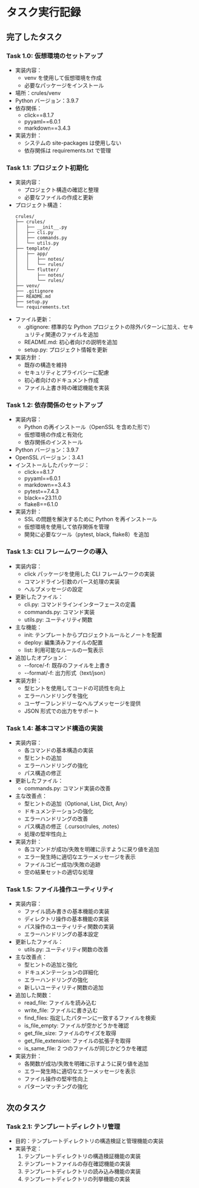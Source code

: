 # タスク実行記録

## 完了したタスク

### Task 1.0: 仮想環境のセットアップ

- 実装内容：
  - venv を使用して仮想環境を作成
  - 必要なパッケージをインストール
- 場所：crules/venv
- Python バージョン：3.9.7
- 依存関係：
  - click==8.1.7
  - pyyaml==6.0.1
  - markdown==3.4.3
- 実装方針：
  - システムの site-packages は使用しない
  - 依存関係は requirements.txt で管理

### Task 1.1: プロジェクト初期化

- 実装内容：
  - プロジェクト構造の確認と整理
  - 必要なファイルの作成と更新
- プロジェクト構造：
  ```
  crules/
  ├── crules/
  │   ├── __init__.py
  │   ├── cli.py
  │   ├── commands.py
  │   └── utils.py
  ├── template/
  │   ├── app/
  │   │   ├── notes/
  │   │   └── rules/
  │   └── flutter/
  │       ├── notes/
  │       └── rules/
  ├── venv/
  ├── .gitignore
  ├── README.md
  ├── setup.py
  └── requirements.txt
  ```
- ファイル更新：
  - .gitignore: 標準的な Python プロジェクトの除外パターンに加え、セキュリティ関連のファイルを追加
  - README.md: 初心者向けの説明を追加
  - setup.py: プロジェクト情報を更新
- 実装方針：
  - 既存の構造を維持
  - セキュリティとプライバシーに配慮
  - 初心者向けのドキュメント作成
  - ファイル上書き時の確認機能を実装

### Task 1.2: 依存関係のセットアップ

- 実装内容：
  - Python の再インストール（OpenSSL を含めた形で）
  - 仮想環境の作成と有効化
  - 依存関係のインストール
- Python バージョン：3.9.7
- OpenSSL バージョン：3.4.1
- インストールしたパッケージ：
  - click==8.1.7
  - pyyaml==6.0.1
  - markdown==3.4.3
  - pytest==7.4.3
  - black==23.11.0
  - flake8==6.1.0
- 実装方針：
  - SSL の問題を解決するために Python を再インストール
  - 仮想環境を使用して依存関係を管理
  - 開発に必要なツール（pytest, black, flake8）を追加

### Task 1.3: CLI フレームワークの導入

- 実装内容：
  - click パッケージを使用した CLI フレームワークの実装
  - コマンドライン引数のパース処理の実装
  - ヘルプメッセージの設定
- 更新したファイル：
  - cli.py: コマンドラインインターフェースの定義
  - commands.py: コマンド実装
  - utils.py: ユーティリティ関数
- 主な機能：
  - init: テンプレートからプロジェクトルールとノートを配置
  - deploy: 編集済みファイルの配置
  - list: 利用可能なルールの一覧表示
- 追加したオプション：
  - --force/-f: 既存のファイルを上書き
  - --format/-f: 出力形式（text/json）
- 実装方針：
  - 型ヒントを使用してコードの可読性を向上
  - エラーハンドリングを強化
  - ユーザーフレンドリーなヘルプメッセージを提供
  - JSON 形式での出力をサポート

### Task 1.4: 基本コマンド構造の実装

- 実装内容：
  - 各コマンドの基本構造の実装
  - 型ヒントの追加
  - エラーハンドリングの強化
  - パス構造の修正
- 更新したファイル：
  - commands.py: コマンド実装の改善
- 主な改善点：
  - 型ヒントの追加（Optional, List, Dict, Any）
  - ドキュメンテーションの強化
  - エラーハンドリングの改善
  - パス構造の修正（.cursor/rules, .notes）
  - 処理の堅牢性向上
- 実装方針：
  - 各コマンドが成功/失敗を明確に示すように戻り値を追加
  - エラー発生時に適切なエラーメッセージを表示
  - ファイルコピー成功/失敗の追跡
  - 空の結果セットの適切な処理

### Task 1.5: ファイル操作ユーティリティ

- 実装内容：
  - ファイル読み書きの基本機能の実装
  - ディレクトリ操作の基本機能の実装
  - パス操作のユーティリティ関数の実装
  - エラーハンドリングの基本設定
- 更新したファイル：
  - utils.py: ユーティリティ関数の改善
- 主な改善点：
  - 型ヒントの追加と強化
  - ドキュメンテーションの詳細化
  - エラーハンドリングの強化
  - 新しいユーティリティ関数の追加
- 追加した関数：
  - read_file: ファイルを読み込む
  - write_file: ファイルに書き込む
  - find_files: 指定したパターンに一致するファイルを検索
  - is_file_empty: ファイルが空かどうかを確認
  - get_file_size: ファイルのサイズを取得
  - get_file_extension: ファイルの拡張子を取得
  - is_same_file: 2 つのファイルが同じかどうかを確認
- 実装方針：
  - 各関数が成功/失敗を明確に示すように戻り値を追加
  - エラー発生時に適切なエラーメッセージを表示
  - ファイル操作の堅牢性向上
  - パターンマッチングの強化

## 次のタスク

### Task 2.1: テンプレートディレクトリ管理

- 目的：テンプレートディレクトリの構造検証と管理機能の実装
- 実装予定：
  1. テンプレートディレクトリの構造検証機能の実装
  2. テンプレートファイルの存在確認機能の実装
  3. テンプレートディレクトリの読み込み機能の実装
  4. テンプレートディレクトリの列挙機能の実装

